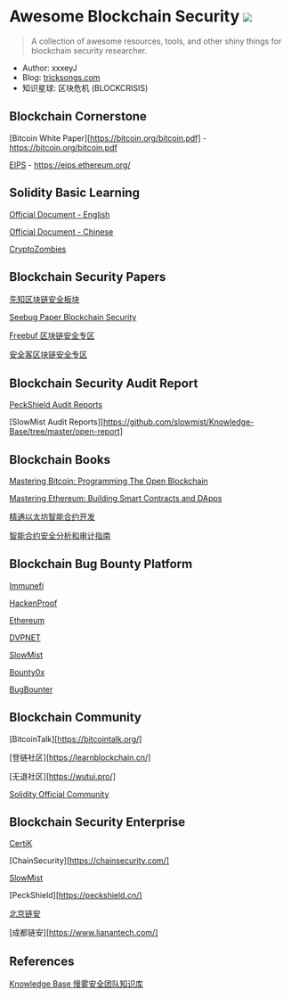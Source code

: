 # Awesome Blockchain Security [![](https://awesome.re/badge-flat2.svg)](https://awesome.re)

> A collection of awesome resources, tools, and other shiny things for blockchain security researcher.

* Author: xxxeyJ
* Blog: [tricksongs.com](https://tricksongs.com/)
* 知识星球: 区块危机 (BLOCKCRISIS)

## Blockchain Cornerstone

[Bitcoin White Paper][https://bitcoin.org/bitcoin.pdf] - https://bitcoin.org/bitcoin.pdf

[EIPS](https://eips.ethereum.org/) - https://eips.ethereum.org/

## Solidity Basic Learning

[Official Document - English](https://docs.soliditylang.org/)

[Official Document - Chinese](https://learnblockchain.cn/docs/solidity/)

[CryptoZombies](https://cryptozombies.io/)

## Blockchain Security Papers

[先知区块链安全板块](https://xz.aliyun.com/node/24)

[Seebug Paper Blockchain Security](https://paper.seebug.org/category/blockchain/)

[Freebuf 区块链安全专区](https://www.freebuf.com/articles/blockchain-articles/)

[安全客区块链安全专区](https://www.anquanke.com/tag/%E5%8C%BA%E5%9D%97%E9%93%BE%E5%AE%89%E5%85%A8)

## Blockchain Security Audit Report

[PeckShield Audit Reports](https://github.com/peckshield/publications/tree/master/audit_reports)

[SlowMist Audit Reports][https://github.com/slowmist/Knowledge-Base/tree/master/open-report]

## Blockchain Books

[Mastering Bitcoin: Programming The Open Blockchain](https://book.douban.com/subject/33476106/)

[Mastering Ethereum: Building Smart Contracts and DApps](https://book.douban.com/subject/33424766/)

[精通以太坊智能合约开发](https://book.douban.com/subject/30333939/)

[智能合约安全分析和审计指南](https://book.douban.com/subject/34613820/)

## Blockchain Bug Bounty Platform

[Immunefi](https://immunefi.com/)

[HackenProof](https://hackenproof.com/)

[Ethereum](https://bounty.ethereum.org/)

[DVPNET](https://dvpnet.io/)

[SlowMist](https://www.slowmist.io/#bugBounty)

[Bounty0x](https://bounty0x.io/)

[BugBounter](https://bugbounter.com/)

## Blockchain Community

[BitcoinTalk][https://bitcointalk.org/]

[登链社区][https://learnblockchain.cn/]

[无退社区][https://wutui.pro/]

[Solidity Official Community](https://forum.soliditylang.org/)

## Blockchain Security Enterprise

[CertiK](https://www.certik.io/)

[ChainSecurity][https://chainsecurity.com/]

[SlowMist](https://slowmist.com)

[PeckShield][https://peckshield.cn/]

[北京链安](https://www.chainsguard.com/)

[成都链安][https://www.lianantech.com/]

## References

[Knowledge Base 慢雾安全团队知识库](https://github.com/slowmist/Knowledge-Base)
